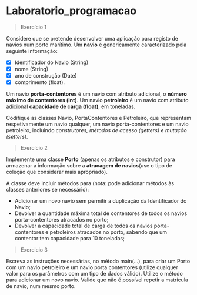 # Laboratorio_programacao

> Exercício 1

Considere que se pretende desenvolver uma aplicação para registo de navios num porto marítimo.
Um **navio** é genericamente caracterizado pela seguinte informação:

   - [x] Identificador do Navio (String)
   - [x] nome (String)
   - [x] ano de construção (Date)
   - [x] comprimento (float).

Um navio **porta-contentores** é um navio com atributo adicional, o **número máximo de contentores (int)**.
Um navio **petroleiro** é um navio com atributo adicional **capacidade de carga (float)**, em toneladas.

Codifique as classes Navio, PortaContentores e Petroleiro, que representam respetivamente um navio qualquer, um navio porta-contentores e um navio petroleiro, incluindo *construtores, métodos de acesso (getters) e mutação (setters).*

> Exercício 2

Implemente uma classe **Porto** (apenas os atributos e construtor) para armazenar a informação sobre a **atracagem de navios**(use o tipo de coleção que considerar mais apropriado).

A classe deve incluir métodos para (nota: pode adicionar métodos às classes anteriores se necessário):

- Adicionar um novo navio sem permitir a duplicação da Identificador do Navio;
- Devolver a quantidade máxima total de contentores de todos os navios porta-contentores atracados no porto;
- Devolver a capacidade total de carga de todos os navios porta-contentores e petroleiros atracados no porto, sabendo que um contentor tem capacidade para 10 toneladas;

> Exercicio 3

Escreva as instruções necessárias, no método main(...), para criar um Porto com um navio petroleiro e um navio porta contentores (utilize qualquer valor para os parâmetros com um tipo de dados válido). Utilize o método para adicionar um novo navio. Valide que não é possível repetir a matrícula de navio, num mesmo porto.
